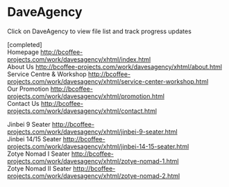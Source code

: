DaveAgency
==========  

Click on DaveAgency to view file list and track progress updates  

[completed]  
Homepage http://bcoffee-projects.com/work/davesagency/xhtml/index.html  
About Us http://bcoffee-projects.com/work/davesagency/xhtml/about.html  
Service Centre & Workshop http://bcoffee-projects.com/work/davesagency/xhtml/service-center-workshop.html  
Our Promotion http://bcoffee-projects.com/work/davesagency/xhtml/promotion.html  
Contact Us http://bcoffee-projects.com/work/davesagency/xhtml/contact.html  

Jinbei 9 Seater http://bcoffee-projects.com/work/davesagency/xhtml/jinbei-9-seater.html  
Jinbei 14/15 Seater http://bcoffee-projects.com/work/davesagency/xhtml/jinbei-14-15-seater.html  
Zotye Nomad I Seater http://bcoffee-projects.com/work/davesagency/xhtml/zotye-nomad-1.html  
Zotye Nomad II Seater http://bcoffee-projects.com/work/davesagency/xhtml/zotye-nomad-2.html  
